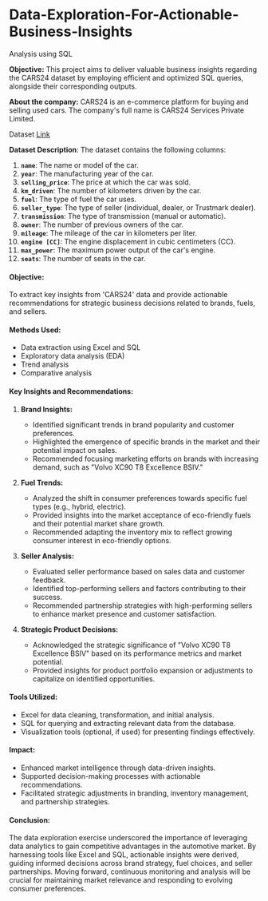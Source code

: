# Data-Exploration-For-Actionable-Business-Insights

Analysis using SQL

**Objective:** This project aims to deliver valuable business insights regarding the CARS24 dataset by employing efficient and optimized SQL queries, alongside their corresponding outputs.

**About the company:** CARS24 is an e-commerce platform for buying and selling used cars. The company's full name is CARS24 Services Private Limited.

Dataset [Link](https://docs.google.com/spreadsheets/d/1EcAPY37fkF_6M2i5l5GOVofbAh_5Uk9G/edit?usp=sharing&ouid=107422297648408958883&rtpof=true&sd=true)

**Dataset Description**:
The dataset contains the following columns:

1. **`name`**: The name or model of the car.
2. **`year`**: The manufacturing year of the car.
3. **`selling_price`**: The price at which the car was sold.
4. **`km_driven`**: The number of kilometers driven by the car.
5. **`fuel`**: The type of fuel the car uses.
6. **`seller_type`**: The type of seller (individual, dealer, or Trustmark dealer).
7. **`transmission`**: The type of transmission (manual or automatic).
8. **`owner`**: The number of previous owners of the car.
9. **`mileage`**: The mileage of the car in kilometers per liter.
10. **`engine [CC]`**: The engine displacement in cubic centimeters (CC).
11. **`max_power`**: The maximum power output of the car's engine.
12. **`seats`**: The number of seats in the car.


#### Objective:
To extract key insights from 'CARS24' data and provide actionable recommendations for strategic business decisions related to brands, fuels, and sellers.

#### Methods Used:
- Data extraction using Excel and SQL
- Exploratory data analysis (EDA)
- Trend analysis
- Comparative analysis

#### Key Insights and Recommendations:

1. **Brand Insights:**
   - Identified significant trends in brand popularity and customer preferences.
   - Highlighted the emergence of specific brands in the market and their potential impact on sales.
   - Recommended focusing marketing efforts on brands with increasing demand, such as "Volvo XC90 T8 Excellence BSIV."

2. **Fuel Trends:**
   - Analyzed the shift in consumer preferences towards specific fuel types (e.g., hybrid, electric).
   - Provided insights into the market acceptance of eco-friendly fuels and their potential market share growth.
   - Recommended adapting the inventory mix to reflect growing consumer interest in eco-friendly options.

3. **Seller Analysis:**
   - Evaluated seller performance based on sales data and customer feedback.
   - Identified top-performing sellers and factors contributing to their success.
   - Recommended partnership strategies with high-performing sellers to enhance market presence and customer satisfaction.

4. **Strategic Product Decisions:**
   - Acknowledged the strategic significance of "Volvo XC90 T8 Excellence BSIV" based on its performance metrics and market potential.
   - Provided insights for product portfolio expansion or adjustments to capitalize on identified opportunities.

#### Tools Utilized:
- Excel for data cleaning, transformation, and initial analysis.
- SQL for querying and extracting relevant data from the database.
- Visualization tools (optional, if used) for presenting findings effectively.

#### Impact:
- Enhanced market intelligence through data-driven insights.
- Supported decision-making processes with actionable recommendations.
- Facilitated strategic adjustments in branding, inventory management, and partnership strategies.

#### Conclusion:
The data exploration exercise underscored the importance of leveraging data analytics to gain competitive advantages in the automotive market. By harnessing tools like Excel and SQL, actionable insights were derived, guiding informed decisions across brand strategy, fuel choices, and seller partnerships. Moving forward, continuous monitoring and analysis will be crucial for maintaining market relevance and responding to evolving consumer preferences.
